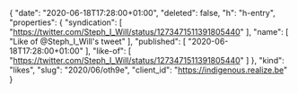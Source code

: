 {
  "date": "2020-06-18T17:28:00+01:00",
  "deleted": false,
  "h": "h-entry",
  "properties": {
    "syndication": [
      "https://twitter.com/Steph_I_Will/status/1273471511391805440"
    ],
    "name": [
      "Like of @Steph_I_Will's tweet"
    ],
    "published": [
      "2020-06-18T17:28:00+01:00"
    ],
    "like-of": [
      "https://twitter.com/Steph_I_Will/status/1273471511391805440"
    ]
  },
  "kind": "likes",
  "slug": "2020/06/oth9e",
  "client_id": "https://indigenous.realize.be"
}
